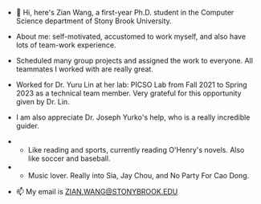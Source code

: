 - 👋 Hi, here's Zian Wang, a first-year Ph.D. student in the Computer Science department of Stony Brook University.


- About me: self-motivated, accustomed to work myself, and also have lots of team-work experience.
- Scheduled many group projects and assigned the work to everyone. All teammates I worked with are really great.
- Worked for Dr. Yuru Lin at her lab: PICSO Lab from Fall 2021 to Spring 2023 as a technical team member. Very grateful for this opportunity given by Dr. Lin.
- I am also appreciate Dr. Joseph Yurko's help, who is a really incredible guider.


- - Like reading and sports, currently reading O'Henry's novels. Also like soccer and baseball.
- - Music lover. Really into Sia, Jay Chou, and No Party For Cao Dong.


- 📫 My email is ZIAN.WANG@STONYBROOK.EDU


<!---
ziw42/ziw42 is a ✨ special ✨ repository because its `README.md` (this file) appears on your GitHub profile.
You can click the Preview link to take a look at your changes.
--->
